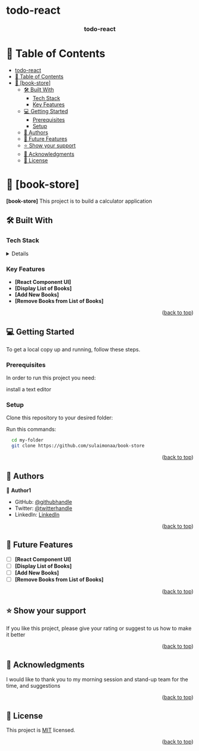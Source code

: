 # todo-react
<a name="readme-top"></a>



<div align="center">

  <h3><b>todo-react</b></h3>

</div>


# 📗 Table of Contents

- [todo-react](#todo-react)
- [📗 Table of Contents](#-table-of-contents)
- [📖 \[book-store\] ](#-book-store-)
  - [🛠 Built With ](#-built-with-)
    - [Tech Stack ](#tech-stack-)
    - [Key Features ](#key-features-)
  - [💻 Getting Started ](#-getting-started-)
    - [Prerequisites](#prerequisites)
    - [Setup](#setup)
  - [👥 Authors ](#-authors-)
  - [🔭 Future Features ](#-future-features-)
  - [⭐️ Show your support ](#️-show-your-support-)
  - [🙏 Acknowledgments ](#-acknowledgments-)
  - [📝 License ](#-license-)


# 📖 [book-store] <a name="about-project"></a>



**[book-store]** This project is to build a calculator application

## 🛠 Built With <a name="built-with"></a>

### Tech Stack <a name="tech-stack"></a>


<details>
  <ul>
    <li>React</li>
    <li>HTML5</li>
    <li>CSS</li>
    <li>JavaScript</li>
  </ul>
</details>


### Key Features <a name="key-features"></a>

- **[React Component UI]**
- **[Display List of Books]**
- **[Add New Books]**
- **[Remove Books from List of Books]**

<p align="right">(<a href="#readme-top">back to top</a>)</p>


## 💻 Getting Started <a name="getting-started"></a>

To get a local copy up and running, follow these steps.

### Prerequisites

In order to run this project you need:

 install a text editor

### Setup

Clone this repository to your desired folder:


Run this commands:

```sh
  cd my-folder
  git clone https://github.com/sulaimonaa/book-store
```


<p align="right">(<a href="#readme-top">back to top</a>)</p>


## 👥 Authors <a name="authors"></a>

👤 **Author1**

- GitHub: [@githubhandle](https://github.com/sulaimonaa)
- Twitter: [@twitterhandle](https://twitter.com/aayodej007)
- LinkedIn: [LinkedIn](https://linkedin.com/in/sulaimonaa)


<p align="right">(<a href="#readme-top">back to top</a>)</p>

## 🔭 Future Features <a name="future-features"></a>


- [ ] **[React Component UI]**
- [ ] **[Display List of Books]**
- [ ] **[Add New Books]**
- [ ] **[Remove Books from List of Books]**

<p align="right">(<a href="#readme-top">back to top</a>)</p>



## ⭐️ Show your support <a name="support"></a>

If you like this project, please give your rating or suggest to us how to make it better

<p align="right">(<a href="#readme-top">back to top</a>)</p>



## 🙏 Acknowledgments <a name="acknowledgements"></a>

I would like to thank you to my morning session and stand-up team for the time, and suggestions


<p align="right">(<a href="#readme-top">back to top</a>)</p>


## 📝 License <a name="license"></a>

This project is [MIT](./LICENSE) licensed.

<p align="right">(<a href="#readme-top">back to top</a>)</p>
